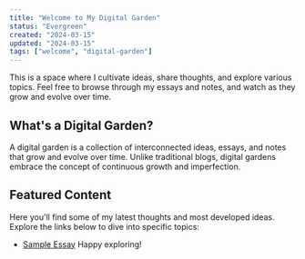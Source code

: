 ```yaml
---
title: "Welcome to My Digital Garden"
status: "Evergreen"
created: "2024-03-15"
updated: "2024-03-15"
tags: ["welcome", "digital-garden"]
---
```


This is a space where I cultivate ideas, share thoughts, and explore various topics. Feel free to browse through my essays and notes, and watch as they grow and evolve over time.

## What's a Digital Garden?

A digital garden is a collection of interconnected ideas, essays, and notes that grow and evolve over time. Unlike traditional blogs, digital gardens embrace the concept of continuous growth and imperfection.

## Featured Content

Here you'll find some of my latest thoughts and most developed ideas. Explore the links below to dive into specific topics:

- [Sample Essay](/essays/sample-essay)
Happy exploring!
